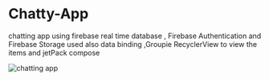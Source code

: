 # Chatty-App
chatting app using firebase real time database , Firebase Authentication and Firebase Storage 
used also data binding ,Groupie RecyclerView to view the items and jetPack compose 

![chatting app](https://github.com/seifmortada/Chatty-App/assets/76921289/e303b961-16c4-4646-972d-cbc16ae7a571)
